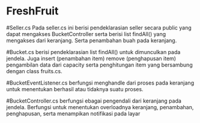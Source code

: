# FreshFruit

#Seller.cs
Pada seller.cs ini berisi pendeklarasian seller secara public yang dapat mengakses 
BucketController serta berisi list findAll() yang mengakses dari keranjang. Serta penambahan buah pada keranjang.

#Bucket.cs
berisi pendeklarasian list findAll() untuk dimunculkan pada jendela. 
Juga insert (penambahan item) remove (penghapusan item) pengambilan data dari capacity serta penghitungan item yang bersambung dengan class fruits.cs.

#BucketEventListener.cs
berfungsi menghandle dari proses pada keranjang untuk menentukan berhasil atau tidaknya suatu proses.

#BucketController.cs
berfungsi ebagai pengendali dari keranjang pada jendela. Berfungsi untuk menentukan overloadnya keranjang, penambahan, penghapusan, serta menampikan notifikasi pada layar

